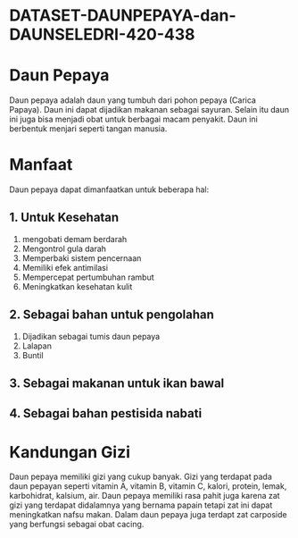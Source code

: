 # DATASET-DAUNPEPAYA-dan-DAUNSELEDRI-420-438

# Daun Pepaya
Daun pepaya adalah daun yang tumbuh dari pohon pepaya (Carica Papaya). Daun ini dapat dijadikan makanan sebagai sayuran. Selain itu daun ini juga bisa menjadi obat untuk berbagai macam penyakit. Daun ini berbentuk menjari seperti tangan manusia.
# Manfaat
Daun pepaya dapat dimanfaatkan untuk beberapa hal:
## 1. Untuk Kesehatan
1. mengobati demam berdarah
2. Mengontrol gula darah
3. Memperbaki sistem pencernaan
4. Memiliki efek antimilasi
5. Mempercepat pertumbuhan rambut
6. Meningkatkan kesehatan kulit
## 2. Sebagai bahan untuk pengolahan
1. Dijadikan sebagai tumis daun pepaya
2. Lalapan
3. Buntil
## 3. Sebagai makanan untuk ikan bawal
## 4. Sebagai bahan pestisida nabati
# Kandungan Gizi
Daun pepaya memiliki gizi yang cukup banyak. Gizi yang terdapat pada daun pepayan seperti vitamin A, vitamin B, vitamin C, kalori, protein, lemak, karbohidrat, kalsium, air. Daun pepaya memiliki rasa pahit juga karena zat gizi yang terdapat didalamnya yang bernama papain tetapi zat ini dapat meningkatkan nafsu makan. Dalam daun pepaya juga terdapt zat carposide yang berfungsi sebagai obat cacing.
